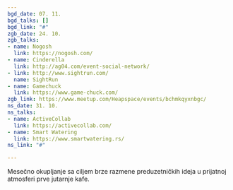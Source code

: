 ```yaml
---
bgd_date: 07. 11.
bgd_talks: []
bgd_link: "#"
zgb_date: 24. 10.
zgb_talks:
- name: Nogosh
  link: https://nogosh.com/
- name: Cinderella
  link: http://ag04.com/event-social-network/
- link: http://www.sightrun.com/
  name: SightRun
- name: Gamechuck
  link: https://www.game-chuck.com/
zgb_link: https://www.meetup.com/Heapspace/events/bchmkqyxnbgc/
ns_date: 31. 10.
ns_talks:
- name: ActiveCollab
  link: https://activecollab.com/
- name: Smart Watering
  link: https://www.smartwatering.rs/
ns_link: "#"

---
```

Mesečno okupljanje sa ciljem brze razmene preduzetničkih ideja u prijatnoj atmosferi prve jutarnje kafe.